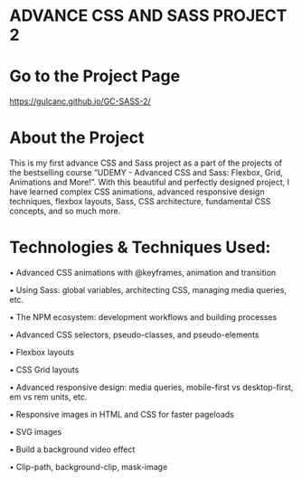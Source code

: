 # ADVANCE CSS AND SASS PROJECT 2
# Go to the Project Page
https://gulcanc.github.io/GC-SASS-2/

# About the Project
This is my first advance CSS and Sass project as a part of the projects of the bestselling course “UDEMY - Advanced CSS and Sass: Flexbox, Grid, Animations and More!”. With this beautiful and perfectly designed project, I have learned complex CSS animations, advanced responsive design techniques, flexbox layouts, Sass, CSS architecture, fundamental CSS concepts, and so much more.

# Technologies & Techniques Used:
• Advanced CSS animations with @keyframes, animation and transition

• Using Sass: global variables, architecting CSS, managing media queries, etc.

• The NPM ecosystem: development workflows and building processes

• Advanced CSS selectors, pseudo-classes, and pseudo-elements

• Flexbox layouts

• CSS Grid layouts

• Advanced responsive design: media queries, mobile-first vs desktop-first, em vs rem units, etc.

• Responsive images in HTML and CSS for faster pageloads

• SVG images

• Build a background video effect

• Clip-path, background-clip, mask-image

